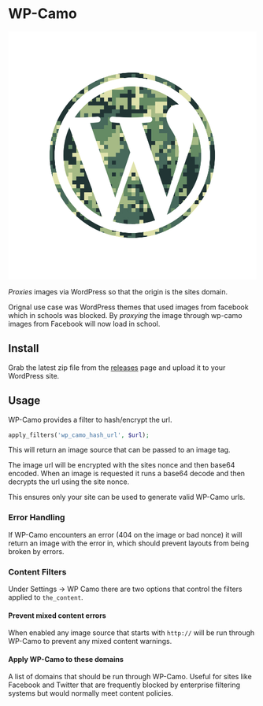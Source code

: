 # WP-Camo

![Logo](./logo.png)

_Proxies_ images via WordPress so that the origin is the sites domain.

Orignal use case was WordPress themes that used images from facebook which in schools was blocked. By _proxying_ the image through wp-camo images from Facebook will now load in school.

## Install

Grab the latest zip file from the [releases](https://github.com/Ed-ITSolutions/wp-camo/releases/latest) page and upload it to your WordPress site.

## Usage

WP-Camo provides a filter to hash/encrypt the url.

```php
apply_filters('wp_camo_hash_url', $url);
```

This will return an image source that can be passed to an image tag.

The image url will be encrypted with the sites nonce and then base64 encoded. When an image is requested it runs a base64 decode and then decrypts the url using the site nonce.

This ensures only your site can be used to generate valid WP-Camo urls.

### Error Handling

If WP-Camo encounters an error (404 on the image or bad nonce) it will return an image with the error in, which should prevent layouts from being broken by errors.

### Content Filters

Under Settings -> WP Camo there are two options that control the filters applied to `the_content`.

#### Prevent mixed content errors

When enabled any image source that starts with `http://` will be run through WP-Camo to prevent any mixed content warnings.

#### Apply WP-Camo to these domains

A list of domains that should be run through WP-Camo. Useful for sites like Facebook and Twitter that are frequently blocked by enterprise filtering systems but would normally meet content policies.